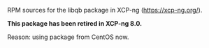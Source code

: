 RPM sources for the libqb package in XCP-ng (https://xcp-ng.org/).

**This package has been retired in XCP-ng 8.0.**

Reason: using package from CentOS now.
